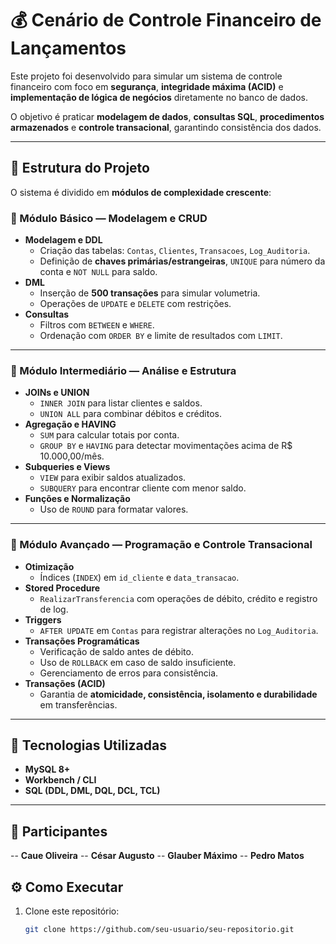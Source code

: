 # 💰 Cenário de Controle Financeiro de Lançamentos

Este projeto foi desenvolvido para simular um sistema de controle financeiro com foco em **segurança**, **integridade máxima (ACID)** e **implementação de lógica de negócios** diretamente no banco de dados.  

O objetivo é praticar **modelagem de dados**, **consultas SQL**, **procedimentos armazenados** e **controle transacional**, garantindo consistência dos dados.

---

## 📂 Estrutura do Projeto

O sistema é dividido em **módulos de complexidade crescente**:

### 🔹 Módulo Básico — Modelagem e CRUD
- **Modelagem e DDL**
  - Criação das tabelas: `Contas`, `Clientes`, `Transacoes`, `Log_Auditoria`.
  - Definição de **chaves primárias/estrangeiras**, `UNIQUE` para número da conta e `NOT NULL` para saldo.
- **DML**
  - Inserção de **500 transações** para simular volumetria.
  - Operações de `UPDATE` e `DELETE` com restrições.
- **Consultas**
  - Filtros com `BETWEEN` e `WHERE`.
  - Ordenação com `ORDER BY` e limite de resultados com `LIMIT`.

---

### 🔹 Módulo Intermediário — Análise e Estrutura
- **JOINs e UNION**
  - `INNER JOIN` para listar clientes e saldos.
  - `UNION ALL` para combinar débitos e créditos.
- **Agregação e HAVING**
  - `SUM` para calcular totais por conta.
  - `GROUP BY` e `HAVING` para detectar movimentações acima de R$ 10.000,00/mês.
- **Subqueries e Views**
  - `VIEW` para exibir saldos atualizados.
  - `SUBQUERY` para encontrar cliente com menor saldo.
- **Funções e Normalização**
  - Uso de `ROUND` para formatar valores.

---

### 🔹 Módulo Avançado — Programação e Controle Transacional
- **Otimização**
  - Índices (`INDEX`) em `id_cliente` e `data_transacao`.
- **Stored Procedure**
  - `RealizarTransferencia` com operações de débito, crédito e registro de log.
- **Triggers**
  - `AFTER UPDATE` em `Contas` para registrar alterações no `Log_Auditoria`.
- **Transações Programáticas**
  - Verificação de saldo antes de débito.
  - Uso de `ROLLBACK` em caso de saldo insuficiente.
  - Gerenciamento de erros para consistência.
- **Transações (ACID)**
  - Garantia de **atomicidade, consistência, isolamento e durabilidade** em transferências.

---

## 🚀 Tecnologias Utilizadas
- **MySQL 8+**
- **Workbench / CLI**
- **SQL (DDL, DML, DQL, DCL, TCL)**

---
## 👤 Participantes
-- **Caue Oliveira**
-- **César Augusto**
-- **Glauber Máximo**
-- **Pedro Matos**

## ⚙️ Como Executar
1. Clone este repositório:
   ```bash
   git clone https://github.com/seu-usuario/seu-repositorio.git
